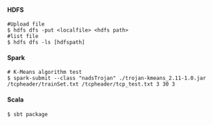#### HDFS

```shell
#Upload file
$ hdfs dfs -put <localfile> <hdfs path>
#list file
$ hdfs dfs -ls [hdfspath]

```

#### Spark

```shell
# K-Means algorithm test
$ spark-submit --class "nadsTrojan" ./trojan-kmeans_2.11-1.0.jar /tcpheader/trainSet.txt /tcpheader/tcp_test.txt 3 30 3

```

#### Scala

```shell
$ sbt package
```

